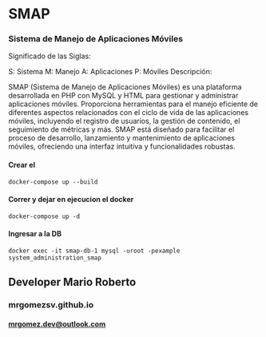 
# SMAP
### Sistema de Manejo de Aplicaciones Móviles

Significado de las Siglas:

S: Sistema
M: Manejo
A: Aplicaciones
P: Móviles
Descripción:

SMAP (Sistema de Manejo de Aplicaciones Móviles) es una plataforma desarrollada en PHP con MySQL y HTML para gestionar y administrar aplicaciones móviles. Proporciona herramientas para el manejo eficiente de diferentes aspectos relacionados con el ciclo de vida de las aplicaciones móviles, incluyendo el registro de usuarios, la gestión de contenido, el seguimiento de métricas y más. SMAP está diseñado para facilitar el proceso de desarrollo, lanzamiento y mantenimiento de aplicaciones móviles, ofreciendo una interfaz intuitiva y funcionalidades robustas.


#### Crear el 

    docker-compose up --build

#### Correr y dejar en ejecucion el docker
    
    docker-compose up -d

#### Ingresar a la DB

    docker exec -it smap-db-1 mysql -uroot -pexample system_administration_smap




## Developer Mario Roberto
### mrgomezsv.github.io
#### mrgomez.dev@outlook.com